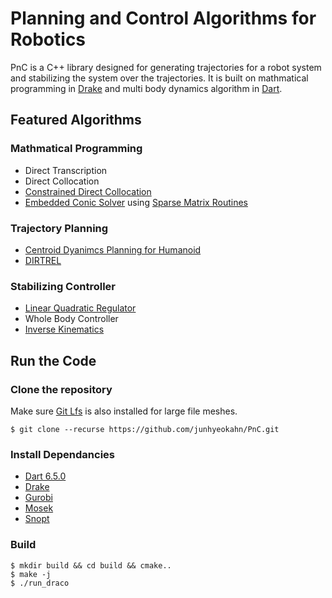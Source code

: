 # Planning and Control Algorithms for Robotics
PnC is a C++ library designed for generating trajectories for a robot system
and stabilizing the system over the trajectories. It is built on mathmatical
programming in [Drake](https://github.com/junhyeokahn/drake) and multi body
dynamics algorithm in [Dart](https://github.com/junhyeokahn/dart).

## Featured Algorithms

### Mathmatical Programming
- Direct Transcription
- Direct Collocation
- [Constrained Direct Collocation](https://github.com/DAIRLab/dairlib-public)
- [Embedded Conic Solver](https://github.com/embotech/ecos) using [Sparse Matrix Routines](http://www.suitesparse.com)

### Trajectory Planning
- [Centroid Dyanimcs Planning for Humanoid](https://arxiv.org/pdf/1709.09265.pdf)
- [DIRTREL](http://zacmanchester.github.io/docs/dirtrel-auro.pdf)

### Stabilizing Controller
- [Linear Quadratic Regulator](https://github.com/RobotLocomotion/drake)
- Whole Body Controller
- [Inverse Kinematics](https://github.com/junhyeokahn/dart)

## Run the Code

### Clone the repository
Make sure [Git Lfs](https://git-lfs.github.com/) is also installed for large file meshes.
```
$ git clone --recurse https://github.com/junhyeokahn/PnC.git
```

### Install Dependancies
- [Dart 6.5.0](https://github.com/junhyeokahn/dart)
- [Drake](https://github.com/junhyeokahn/drake)
- [Gurobi](http://www.gurobi.com/)
- [Mosek](https://www.mosek.com/)
- [Snopt](http://ccom.ucsd.edu/~optimizers)

### Build
```
$ mkdir build && cd build && cmake..
$ make -j
$ ./run_draco
```

